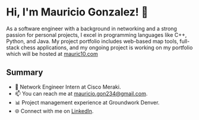 # Hi, I'm Mauricio Gonzalez! 👋

As a software engineer with a background in networking and a strong passion for personal projects, I excel in programming languages like C++, Python, and Java. My project portfolio includes web-based map tools, full-stack chess applications, and my ongoing project is working on my portfolio which will be hosted at [mauric10.com](mauric10.com)
## Summary

- 💼 Network Engineer Intern at Cisco Meraki.
- 📫 You can reach me at mauricio.gon234@gmail.com.
- 📊 Project management experience at Groundwork Denver.
- 🌐 Connect with me on [LinkedIn](https://www.linkedin.com/in/mauric10/).
